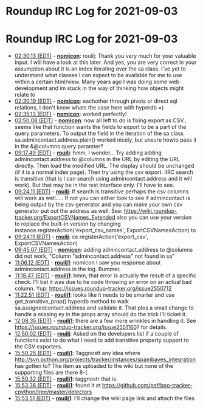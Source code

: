 # Roundup IRC Log for 2021-09-03 #
# Roundup IRC Log for 2021-09-03
* <a href="#02:30.13" id="02:30.13">02:30.13 (EDT)</a> - __[nomicon](https://github.com/nomicon)__: rouilj: Thank you very much for your valuable input. I will have a look at this later. And yes, you are very correct in your assumption about it is an index iterating over the sa class. I've yet to understand what classes I can expect to be available for me to use within a certain html/view. Many years ago I was doing some web development and im stuck in the way of thinking how objects might relate to
* <a href="#02:30.19" id="02:30.19">02:30.19 (EDT)</a> - __[nomicon](https://github.com/nomicon)__: eachother through pivots or direct sql relations, I don't know whats the case here with hyperdb =)
* <a href="#02:35.13" id="02:35.13">02:35.13 (EDT)</a> - __[nomicon](https://github.com/nomicon)__: <td tal:content="python:sa.admincontact.address.plain()"> worked perfectly!
* <a href="#02:50.08" id="02:50.08">02:50.08 (EDT)</a> - __[nomicon](https://github.com/nomicon)__: now all left to do is fixing export as CSV.. seems like that function wants the fields to export to be a part of the query parameters. To output the field in the iteration of the sa class sa.admincontact.address.plain() worked nicely, but unsure howto pass it in the &@columns query paramter?
* <a href="#09:17.49" id="09:17.49">09:17.49 (EDT)</a> - __[rouilj](https://github.com/rouilj)__: hmm, I wonder... Try adding adding admincontact.address to @columns in the URL by editing the URL directly. Then load the modified URL. The display should be unchanged (if it is a normal index page). Then try using the csv export. IIRC search is transitive (that is I can search using admincontact.address and it will work). But that may be in the rest interface only. I'll have to see.
* <a href="#09:24.11" id="09:24.11">09:24.11 (EDT)</a> - __[rouilj](https://github.com/rouilj)__: If search is transitive perhaps the csv columns will work as well.....  If not you can either look to see if admincontact is being output by the csv generator and you can make your own csv generator put out the address as well. See: <https://wiki.roundup-tracker.org/ExportCSVNames_Extended> also you can use your version to replace the built-in version by changing instance.registerAction('export_csv_names', ExportCSVNamesAction) to
* <a href="#09:24.11" id="09:24.11">09:24.11 (EDT)</a> - __[rouilj](https://github.com/rouilj)__: ce.registerAction('export_csv', ExportCSVNamesAction)
* <a href="#09:45.07" id="09:45.07">09:45.07 (EDT)</a> - __[nomicon](https://github.com/nomicon)__: adding admincontact.address to @columns did not work, "Column "admincontact.address" not found in sa"
* <a href="#11:06.12" id="11:06.12">11:06.12 (EDT)</a> - __[rouilj1](https://github.com/rouilj1)__: nomicon I saw you response about admincontact.address in the log. Bummer.
* <a href="#11:18.47" id="11:18.47">11:18.47 (EDT)</a> - __[rouilj1](https://github.com/rouilj1)__: hmm, that error is actually the result of a specific check. I'll bet it was due to he code throwing an error on an actual bad column. Yup: <https://issues.roundup-tracker.org/issue2550712>
* <a href="#11:22.51" id="11:22.51">11:22.51 (EDT)</a> - __[rouilj1](https://github.com/rouilj1)__: looks like it needs to be smarter and use get_transitive_prop() hyperdb method to walk sa.assignedcontact.address and validate it. That plos a small change to handle a missing ey in the props array should do the trick I'll ticket it.
* <a href="#12:08.35" id="12:08.35">12:08.35 (EDT)</a> - __[rouilj1](https://github.com/rouilj1)__: there are a few more wrinkles in handling it. See <https://issues.roundup-tracker.org/issue2551160>? for details.
* <a href="#12:50.02" id="12:50.02">12:50.02 (EDT)</a> - __[rouilj](https://github.com/rouilj)__: Asked on the developers list if a couple of functions exist to do what I need to add transitive property support to the CSV exporters.
* <a href="#15:50.25" id="15:50.25">15:50.25 (EDT)</a> - __[rouilj1](https://github.com/rouilj1)__: Taggnostt any idea where <http://svn.python.org/projects/tracker/instances/spambayes_integration> has gotten to? The item as uploaded to the wiki but none of the supporting files are there 8-(.
* <a href="#15:50.32" id="15:50.32">15:50.32 (EDT)</a> - __[rouilj1](https://github.com/rouilj1)__: taggnostr that is.
* <a href="#15:53.36" id="15:53.36">15:53.36 (EDT)</a> - __[rouilj1](https://github.com/rouilj1)__: found it at <https://github.com/psf/bpo-tracker-cpython/tree/master/detectors>
* <a href="#15:53.51" id="15:53.51">15:53.51 (EDT)</a> - __[rouilj1](https://github.com/rouilj1)__: I'll change the wiki page link and attach the files
